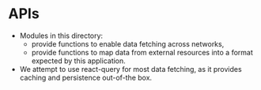 # APIs

- Modules in this directory:
    - provide functions to enable data fetching across networks,
    - provide functions to map data from external resources into a format expected by this application.
- We attempt to use react-query for most data fetching, as it provides caching and persistence out-of-the box.
